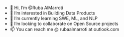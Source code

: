 - 👋 Hi, I’m @Ruba AlMarroti
- 👀 I’m interested in Building Data Products
- 🌱 I’m currently learning SWE, ML, and NLP
- 💞️ I’m looking to collaborate on Open Source projects
- 📫 You can reach me @ rubaalmarroti at outlook.com

<!---
RubaAbdulrahman/RubaAbdulrahman is a ✨ special ✨ repository because its `README.md` (this file) appears on your GitHub profile.
You can click the Preview link to take a look at your changes.
--->
